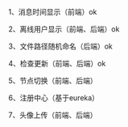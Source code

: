 1、消息时间显示（前端）ok

2、离线用户显示（前端、后端）ok

3、文件路径随机命名（后端）ok

4、检查更新（前端、后端）ok

5、节点切换（前端、后端）

6、注册中心（基于eureka）

7、头像上传（前端、后端）
